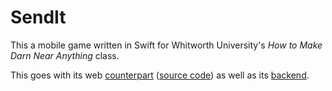 # SendIt
This a mobile game written in Swift for Whitworth University's *How to Make Darn Near Anything* class. 

This goes with its web [counterpart](https://sendit.davismariotti.com) ([source code](https://github.com/davismariotti/sendit-web)) as well as its [backend](https://github.com/davismariotti/sendit-server).
